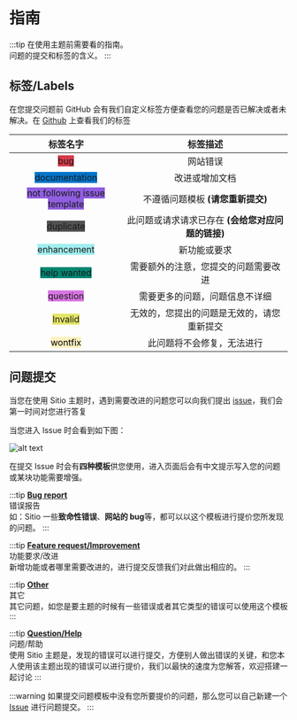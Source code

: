 # 指南

:::tip
在使用主题前需要看的指南。    
问题的提交和标签的含义。
:::

## 标签/Labels

在您提交问题前 GitHub 会有我们自定义标签方便查看您的问题是否已解决或者未解决。在 [Github](https://github.com/Aftersoil/hexo-theme-sitio/labels) 上查看我们的标签

| 标签名字 | 标签描述 |
| :--: | :--: |
| <span class="Labels" style="background-color: #d73a4a;">bug</span> | 网站错误 |
| <span class="Labels" style="background-color: #0075ca;">documentation</span> | 改进或增加文档 |
| <span class="Labels" style="background-color: #905ee0;">not following issue template</span> | 不遵循问题模板 **(请您重新提交)** |
| <span class="Labels" style="background-color: #525252;">duplicate</span> | 此问题或请求请求已存在 **(会给您对应问题的链接)** |
| <span class="Labels" style="background-color: #a2eeef;">enhancement</span> | 新功能或要求 |
| <span class="Labels" style="background-color: #008672;">help wanted</span> | 需要额外的注意，您提交的问题需要改进 |
| <span class="Labels" style="background-color: #d876e3;">question</span> | 需要更多的问题，问题信息不详细 |
| <span class="Labels" style="background-color: #e4e669;">Invalid</span> | 无效的，您提出的问题是无效的，请您重新提交 |
| <span class="Labels" style="background-color: #fef2c0; color:black;">wontfix</span> | 此问题将不会修复，无法进行 |

## 问题提交

当您在使用 Sitio 主题时，遇到需要改进的问题您可以向我们提出 [issue](https://github.com/Aftersoil/hexo-theme-sitio/issues/new/choose)，我们会第一时间对您进行答复

当您进入 Issue 时会看到如下图：

![alt text](https://images.chibamai.xyz/sitio/home/issue.png)

在提交 Issue 时会有**四种模板**供您使用，进入页面后会有中文提示写入您的问题或某块功能需要增强。

:::tip
**[Bug report](https://github.com/Aftersoil/hexo-theme-sitio/issues/new?assignees=&labels=&template=bug_report.md&title=)**    
错误报告    
如：Sitio 一些**致命性错误**、**网站的 bug**等，都可以以这个模板进行提价您所发现的问题。
:::

:::tip
**[Feature request/Improvement](https://github.com/Aftersoil/hexo-theme-sitio/issues/new?assignees=&labels=&template=feature-request-improvement.md&title=)**    
功能要求/改进   
新增功能或者哪里需要改进的，进行提交反馈我们对此做出相应的。
:::

:::tip
**[Other](https://github.com/Aftersoil/hexo-theme-sitio/issues/new?assignees=&labels=&template=other.md&title=)**    
其它    
其它问题，如您是要主题的时候有一些错误或者其它类型的错误可以使用这个模板
:::

:::tip
**[Question/Help](https://github.com/Aftersoil/hexo-theme-sitio/issues/new?assignees=&labels=&template=question-help.md&title=)**    
问题/帮助   
使用 Sitio 主题是，发现的错误可以进行提交，方便别人做出错误的关键，和您本人使用该主题出现的错误可以进行提价，我们以最快的速度为您解答，欢迎搭建一起讨论
:::

:::warning
如果提交问题模板中没有您所要提价的问题，那么您可以自己新建一个 [Issue](https://github.com/Aftersoil/hexo-theme-sitio/issues/new) 进行问题提交。
:::


